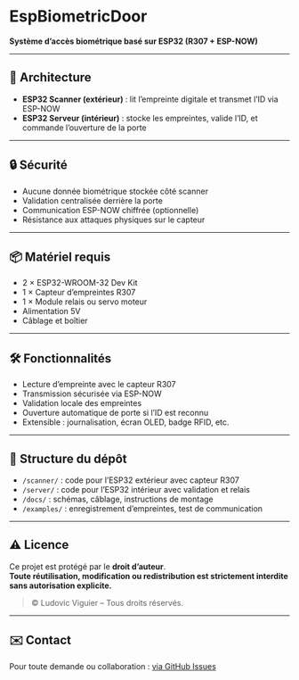 # EspBiometricDoor

**Système d’accès biométrique basé sur ESP32 (R307 + ESP-NOW)**

---

## 🧠 Architecture

- **ESP32 Scanner (extérieur)** : lit l’empreinte digitale et transmet l’ID via ESP-NOW  
- **ESP32 Serveur (intérieur)** : stocke les empreintes, valide l’ID, et commande l’ouverture de la porte

---

## 🔒 Sécurité

- Aucune donnée biométrique stockée côté scanner  
- Validation centralisée derrière la porte  
- Communication ESP-NOW chiffrée (optionnelle)  
- Résistance aux attaques physiques sur le capteur

---

## 📦 Matériel requis

- 2 × ESP32-WROOM-32 Dev Kit  
- 1 × Capteur d’empreintes R307  
- 1 × Module relais ou servo moteur  
- Alimentation 5V  
- Câblage et boîtier

---

## 🛠️ Fonctionnalités

- Lecture d’empreinte avec le capteur R307  
- Transmission sécurisée via ESP-NOW  
- Validation locale des empreintes  
- Ouverture automatique de porte si l’ID est reconnu  
- Extensible : journalisation, écran OLED, badge RFID, etc.

---

## 📁 Structure du dépôt

- `/scanner/` : code pour l’ESP32 extérieur avec capteur R307  
- `/server/` : code pour l’ESP32 intérieur avec validation et relais  
- `/docs/` : schémas, câblage, instructions de montage  
- `/examples/` : enregistrement d’empreintes, test de communication

---

## ⚠️ Licence

Ce projet est protégé par le **droit d’auteur**.  
**Toute réutilisation, modification ou redistribution est strictement interdite sans autorisation explicite.**  
> © Ludovic Viguier – Tous droits réservés.

---

## ✉️ Contact

Pour toute demande ou collaboration : [via GitHub Issues](https://github.com/Ludovic-py/EspBiometricDoor/issues)

